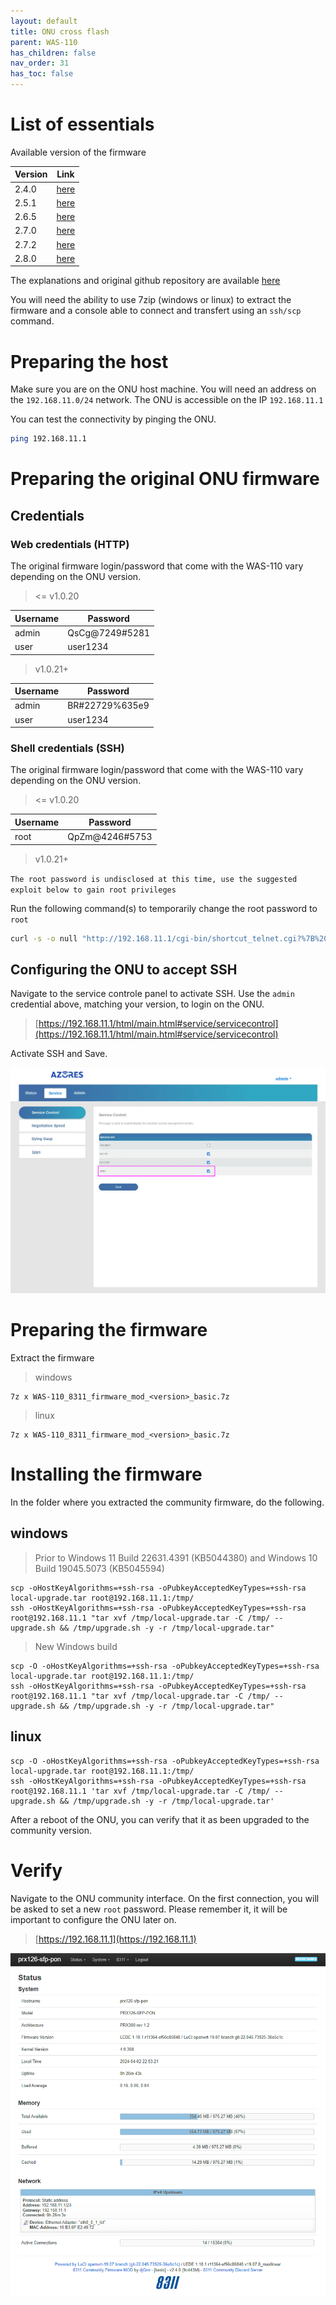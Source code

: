 ```yaml
---
layout: default 
title: ONU cross flash
parent: WAS-110
has_children: false
nav_order: 31
has_toc: false
---
```



# List of essentials

Available version of the firmware

| Version | Link                                                                                                                               |
|---------|------------------------------------------------------------------------------------------------------------------------------------|
| 2.4.0   | [here](https://github.com/djGrrr/8311-was-110-firmware-builder/releases/download/v2.4.0/WAS-110_8311_firmware_mod_2.4.0_basic.7z)  |
| 2.5.1   | [here](https://github.com/djGrrr/8311-was-110-firmware-builder/releases/download/v2.5.1/WAS-110_8311_firmware_mod_2.5.1_basic.7z)  |
| 2.6.5   | [here](https://github.com/djGrrr/8311-was-110-firmware-builder/releases/download/v2.6.5/WAS-110_8311_firmware_mod_v2.6.5_basic.7z) |
| 2.7.0   | [here](https://github.com/djGrrr/8311-was-110-firmware-builder/releases/download/v2.7.0/WAS-110_8311_firmware_mod_v2.7.0_basic.7z) |
| 2.7.2   | [here](https://github.com/djGrrr/8311-was-110-firmware-builder/releases/download/v2.7.2/WAS-110_8311_firmware_mod_v2.7.2_basic.7z) |
| 2.8.0   | [here](https://github.com/djGrrr/8311-was-110-firmware-builder/releases/download/v2.8.0/WAS-110_8311_firmware_mod_v2.8.0_basic.7z) |


The explanations and original github repository are available [here](https://github.com/djGrrr/8311-was-110-firmware-builder)


You will need the ability to use 7zip (windows or linux) to extract the firmware and a console able to connect and transfert using an `ssh/scp` command.


# Preparing the host

Make sure you are on the ONU host machine. You will need an address on the `192.168.11.0/24` network.
The ONU is accessible on the IP `192.168.11.1`

You can test the connectivity by pinging the ONU.
```bash
ping 192.168.11.1
```


# Preparing the original ONU firmware

## Credentials

### Web credentials (HTTP)

The original firmware login/password that come with the WAS-110 vary depending on the ONU version.

> <= v1.0.20

| Username | Password        |
|----------|-----------------|
| admin    | QsCg@7249#5281  |
| user     | user1234        |

> v1.0.21+

| Username | Password        |
|----------|-----------------|
| admin    | BR#22729%635e9  |
| user     | user1234        |

### Shell credentials (SSH)

The original firmware login/password that come with the WAS-110 vary depending on the ONU version.

> <= v1.0.20

| Username | Password        |
|----------|-----------------|
| root     | QpZm@4246#5753  |

> v1.0.21+

`The root password is undisclosed at this time, use the suggested exploit below to gain root privileges`

Run the following command(s) to temporarily change the root password to `root`
```bash
curl -s -o null "http://192.168.11.1/cgi-bin/shortcut_telnet.cgi?%7B%20echo%20root%20%3B%20sleep%201%3B%20echo%20root%3B%20%7D%20%7C%20passwd%20root"
```


## Configuring the ONU to accept SSH

Navigate to the service controle panel to activate SSH. Use the `admin` credential above, matching your version, to login on the ONU.
> [https://192.168.11.1/html/main.html#service/servicecontrol](https://192.168.11.1/html/main.html#service/servicecontrol)

Activate SSH and Save.

![image](https://raw.githubusercontent.com/akhamar/orange-xgs-pon/main/assets/images/was-110/WAS-110-SSH.png)


# Preparing the firmware

Extract the firmware

> windows

```
7z x WAS-110_8311_firmware_mod_<version>_basic.7z
```

> linux

```
7z x WAS-110_8311_firmware_mod_<version>_basic.7z
```


# Installing the firmware

In the folder where you extracted the community firmware, do the following.

## windows

> Prior to Windows 11 Build 22631.4391 (KB5044380) and Windows 10 Build 19045.5073 (KB5045594)
```
scp -oHostKeyAlgorithms=+ssh-rsa -oPubkeyAcceptedKeyTypes=+ssh-rsa local-upgrade.tar root@192.168.11.1:/tmp/
ssh -oHostKeyAlgorithms=+ssh-rsa -oPubkeyAcceptedKeyTypes=+ssh-rsa root@192.168.11.1 "tar xvf /tmp/local-upgrade.tar -C /tmp/ -- upgrade.sh && /tmp/upgrade.sh -y -r /tmp/local-upgrade.tar"
```

> New Windows build
```
scp -O -oHostKeyAlgorithms=+ssh-rsa -oPubkeyAcceptedKeyTypes=+ssh-rsa local-upgrade.tar root@192.168.11.1:/tmp/
ssh -oHostKeyAlgorithms=+ssh-rsa -oPubkeyAcceptedKeyTypes=+ssh-rsa root@192.168.11.1 "tar xvf /tmp/local-upgrade.tar -C /tmp/ -- upgrade.sh && /tmp/upgrade.sh -y -r /tmp/local-upgrade.tar"
```


## linux

```
scp -O -oHostKeyAlgorithms=+ssh-rsa -oPubkeyAcceptedKeyTypes=+ssh-rsa local-upgrade.tar root@192.168.11.1:/tmp/
ssh -oHostKeyAlgorithms=+ssh-rsa -oPubkeyAcceptedKeyTypes=+ssh-rsa root@192.168.11.1 'tar xvf /tmp/local-upgrade.tar -C /tmp/ -- upgrade.sh && /tmp/upgrade.sh -y -r /tmp/local-upgrade.tar'
```

After a reboot of the ONU, you can verify that it as been upgraded to the community version.


# Verify

Navigate to the ONU community interface. On the first connection, you will be asked to set a new `root` password.
Please remember it, it will be important to configure the ONU later on.

> [https://192.168.11.1](https://192.168.11.1)

![image](https://raw.githubusercontent.com/akhamar/orange-xgs-pon/main/assets/images/was-110/WAS-110-community-status.png)
